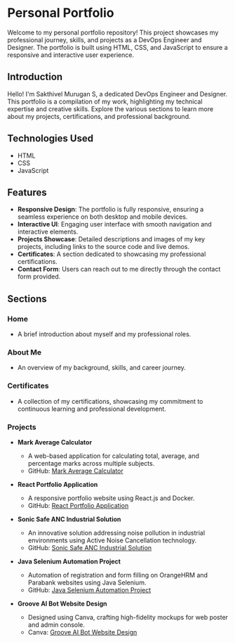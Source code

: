 # Personal Portfolio

Welcome to my personal portfolio repository! This project showcases my professional journey, skills, and projects as a DevOps Engineer and Designer. The portfolio is built using HTML, CSS, and JavaScript to ensure a responsive and interactive user experience.

## Introduction

Hello! I'm Sakthivel Murugan S, a dedicated DevOps Engineer and Designer. This portfolio is a compilation of my work, highlighting my technical expertise and creative skills. Explore the various sections to learn more about my projects, certifications, and professional background.

## Technologies Used

- HTML
- CSS
- JavaScript

## Features

- **Responsive Design**: The portfolio is fully responsive, ensuring a seamless experience on both desktop and mobile devices.
- **Interactive UI**: Engaging user interface with smooth navigation and interactive elements.
- **Projects Showcase**: Detailed descriptions and images of my key projects, including links to the source code and live demos.
- **Certificates**: A section dedicated to showcasing my professional certifications.
- **Contact Form**: Users can reach out to me directly through the contact form provided.

## Sections

### Home
- A brief introduction about myself and my professional roles.

### About Me
- An overview of my background, skills, and career journey.

### Certificates
- A collection of my certifications, showcasing my commitment to continuous learning and professional development.

### Projects
- **Mark Average Calculator**
  - A web-based application for calculating total, average, and percentage marks across multiple subjects.
  - GitHub: [Mark Average Calculator](https://github.com/SSAKTHIVELMURUGAN/MarkAverageCalculator.git)
  
- **React Portfolio Application**
  - A responsive portfolio website using React.js and Docker.
  - GitHub: [React Portfolio Application](https://github.com/SSAKTHIVELMURUGAN/reactfolio.git)
  
- **Sonic Safe ANC Industrial Solution**
  - An innovative solution addressing noise pollution in industrial environments using Active Noise Cancellation technology.
  - GitHub: [Sonic Safe ANC Industrial Solution](https://github.com/SSAKTHIVELMURUGAN/Sonic-Safe-ANC-Industrial-Solution---Project-Report.git)
  
- **Java Selenium Automation Project**
  - Automation of registration and form filling on OrangeHRM and Parabank websites using Java Selenium.
  - GitHub: [Java Selenium Automation Project](https://github.com/SSAKTHIVELMURUGAN/Selenium-Automation-Script-for-OrangeHRM-and-Parabank..git)
  
- **Groove AI Bot Website Design**
  - Designed using Canva, crafting high-fidelity mockups for web poster and admin console.
  - Canva: [Groove AI Bot Website Design](https://www.canva.com/design/DAGFl7VdWuw/g_JNe9CjzJPQjk9UlfV5qw/edit?utm_content=DAGFl7VdWuw&utm_campaign=designshare&utm_medium=link2&utm_source=sharebutton)
